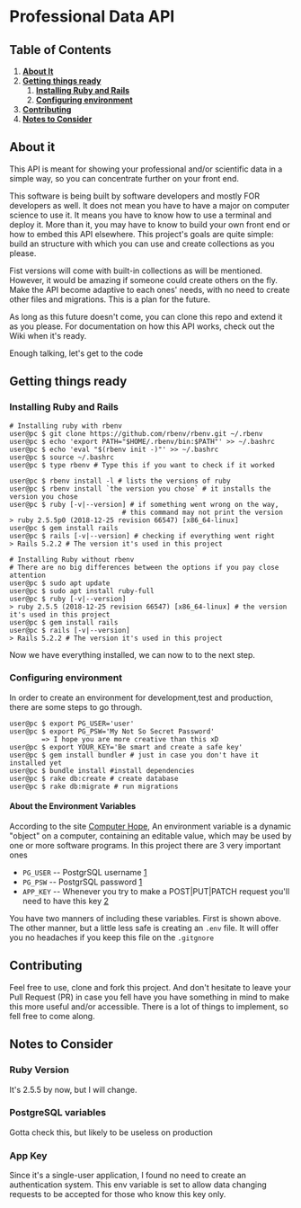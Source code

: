 # Professional Data API

## Table of Contents
1. [**About It**](#about-it)
2. [**Getting things ready**](#get-things-ready)
    1. [**Installing Ruby and Rails**](#install-ruby-on-rails)
    2. [**Configuring environment**](#enviroment)
3. [**Contributing**](#contributing)
4. [**Notes to Consider**](#notes)

<a name="about-it"></a>
## About it

This API is meant for showing your professional and/or 
scientific data in a simple way, so you can concentrate 
further on your front end. 

This software is being built by software developers and
mostly FOR developers as well. It does not mean you have
to have a major on computer science to use it. It means
you have to know how to use a terminal and deploy it. More
than it, you may have to know to build your own front
end or how to embed this API elsewhere. This project's
goals are quite simple: build an structure with which 
you can use and create collections as you please.

Fist versions will come with built-in collections as will be
mentioned. However, it would be amazing if someone could
create others on the fly. Make the API become adaptive to
each ones' needs, with no need to create other files and
migrations. This is a plan for the future. 

As long as this future doesn't come, you can clone this repo
and extend it as you please. For documentation on how this API
works, check out the Wiki when it's ready.

Enough talking, let's get to the code

<a name="get-things-ready"></a>
## Getting things ready

<a name="install-ruby-on-rails"></a>
### Installing Ruby and Rails

``` console
# Installing ruby with rbenv
user@pc $ git clone https://github.com/rbenv/rbenv.git ~/.rbenv
user@pc $ echo 'export PATH="$HOME/.rbenv/bin:$PATH"' >> ~/.bashrc
user@pc $ echo 'eval "$(rbenv init -)"' >> ~/.bashrc
user@pc $ source ~/.bashrc
user@pc $ type rbenv # Type this if you want to check if it worked

user@pc $ rbenv install -l # lists the versions of ruby
user@pc $ rbenv install `the version you chose` # it installs the version you chose
user@pc $ ruby [-v|--version] # if something went wrong on the way, 
                            # this command may not print the version
> ruby 2.5.5p0 (2018-12-25 revision 66547) [x86_64-linux]
user@pc $ gem install rails
user@pc $ rails [-v|--version] # checking if everything went right
> Rails 5.2.2 # The version it's used in this project
```

``` console
# Installing Ruby without rbenv
# There are no big differences between the options if you pay close attention
user@pc $ sudo apt update 
user@pc $ sudo apt install ruby-full
user@pc $ ruby [-v|--version] 
> ruby 2.5.5 (2018-12-25 revision 66547) [x86_64-linux] # the version it's used in this project
user@pc $ gem install rails 
user@pc $ rails [-v|--version] 
> Rails 5.2.2 # The version it's used in this project
```

Now we have everything installed, we can now to to the 
next step.

<a name="enviroment"></a>
### Configuring environment

In order to create an environment for development,test
and production, there are some steps to go through.

``` console
user@pc $ export PG_USER='user'
user@pc $ export PG_PSW='My Not So Secret Password'
        => I hope you are more creative than this xD
user@pc $ export YOUR_KEY='Be smart and create a safe key'
user@pc $ gem install bundler # just in case you don't have it installed yet
user@pc $ bundle install #install dependencies
user@pc $ rake db:create # create database
user@pc $ rake db:migrate # run migrations
```

#### About the Environment Variables

According to the site [Computer Hope](https://www.computerhope.com/jargon/e/envivari.htm), 
An environment variable is a dynamic "object" on a computer,
containing an editable value, which may be used by one or
more software programs. In this project there are 3 very
important ones
* `PG_USER` -- PostgrSQL username [1](#postgres)
* `PG_PSW` -- PostgrSQL password [1](#postgres)
* `APP_KEY` -- Whenever you try to make a POST|PUT|PATCH request
    you'll need to have this key [2](#app-key)

You have two manners of including these variables. First is
shown above. The other manner, but a little less safe is 
creating an `.env` file. It will offer you no headaches if
you keep this file on the `.gitgnore` 

<a name="contributing"></a>
## Contributing

Feel free to use, clone and fork this project. And don't 
hesitate to leave your Pull Request (PR) in case you fell
have you have something in mind to make this more useful
and/or accessible. There is a lot of things to implement,
so fell free to come along. 

<a name="notes"></a>
## Notes to Consider

<a name="ruby-v"></a>
### Ruby Version
It's 2.5.5 by now, but I will change.

<a name="postgres"></a>
### PostgreSQL variables
Gotta check this, but likely to be useless on production

<a name="app-key"></a>
### App Key
Since it's a single-user application, I found no need to
create an authentication system. This env variable is set
to allow data changing requests to be accepted for those
who know this key only.
